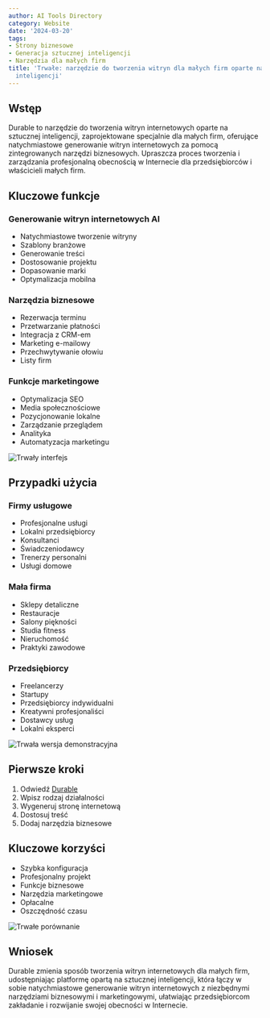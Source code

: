 ```yaml
---
author: AI Tools Directory
category: Website
date: '2024-03-20'
tags:
- Strony biznesowe
- Generacja sztucznej inteligencji
- Narzędzia dla małych firm
title: 'Trwałe: narzędzie do tworzenia witryn dla małych firm oparte na sztucznej
  inteligencji'
---
```


## Wstęp

Durable to narzędzie do tworzenia witryn internetowych oparte na sztucznej inteligencji, zaprojektowane specjalnie dla małych firm, oferujące natychmiastowe generowanie witryn internetowych za pomocą zintegrowanych narzędzi biznesowych. Upraszcza proces tworzenia i zarządzania profesjonalną obecnością w Internecie dla przedsiębiorców i właścicieli małych firm.

## Kluczowe funkcje

### Generowanie witryn internetowych AI
- Natychmiastowe tworzenie witryny
- Szablony branżowe
- Generowanie treści
- Dostosowanie projektu
- Dopasowanie marki
- Optymalizacja mobilna

### Narzędzia biznesowe
- Rezerwacja terminu
- Przetwarzanie płatności
- Integracja z CRM-em
- Marketing e-mailowy
- Przechwytywanie ołowiu
- Listy firm

### Funkcje marketingowe
- Optymalizacja SEO
- Media społecznościowe
- Pozycjonowanie lokalne
- Zarządzanie przeglądem
- Analityka
- Automatyzacja marketingu

![Trwały interfejs](/imgs/durable/interface.jpg)

## Przypadki użycia

### Firmy usługowe
- Profesjonalne usługi
- Lokalni przedsiębiorcy
- Konsultanci
- Świadczeniodawcy
- Trenerzy personalni
- Usługi domowe

### Mała firma
- Sklepy detaliczne
- Restauracje
- Salony piękności
- Studia fitness
- Nieruchomość
- Praktyki zawodowe

### Przedsiębiorcy
- Freelancerzy
- Startupy
- Przedsiębiorcy indywidualni
- Kreatywni profesjonaliści
- Dostawcy usług
- Lokalni eksperci

![Trwała wersja demonstracyjna](/imgs/durable/demo.jpg)

## Pierwsze kroki

1. Odwiedź [Durable](https://durable.co)
2. Wpisz rodzaj działalności
3. Wygeneruj stronę internetową
4. Dostosuj treść
5. Dodaj narzędzia biznesowe

## Kluczowe korzyści

- Szybka konfiguracja
- Profesjonalny projekt
- Funkcje biznesowe
- Narzędzia marketingowe
- Opłacalne
- Oszczędność czasu

![Trwałe porównanie](/imgs/durable/comparison.jpg)

## Wniosek

Durable zmienia sposób tworzenia witryn internetowych dla małych firm, udostępniając platformę opartą na sztucznej inteligencji, która łączy w sobie natychmiastowe generowanie witryn internetowych z niezbędnymi narzędziami biznesowymi i marketingowymi, ułatwiając przedsiębiorcom zakładanie i rozwijanie swojej obecności w Internecie.